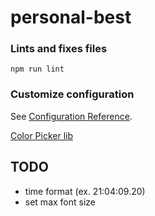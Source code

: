 # personal-best

### Lints and fixes files

```
npm run lint
```

### Customize configuration

See [Configuration Reference](https://cli.vuejs.org/config/).

[Color Picker lib](https://dcustodio.github.io/vue-native-color-picker/)

## TODO

- time format (ex. 21:04:09.20)
- set max font size
